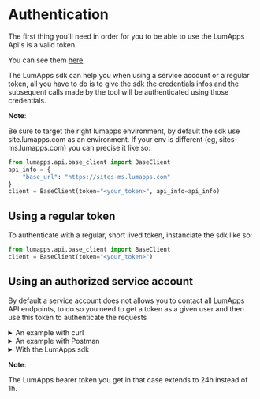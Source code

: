 # Authentication

The first thing you'll need in order for you to be able to use the LumApps Api's is a valid token.

You can see them [here](https://apiv1.lumapps.com/#tag/Authentication)

The LumApps sdk can help you when using a service account or a regular token, all you have to do is to give the sdk the credentials infos and the subsequent calls made by the tool will be authenticated using those credentials.

**Note**:

Be sure to target the right lumapps environment, by default the sdk use site.lumapps.com as an environment.
If your env is different (eg, sites-ms.lumapps.com) you can precise it like so:

```python
from lumapps.api.base_client import BaseClient
api_info = {
    "base_url": "https://sites-ms.lumapps.com"
}
client = BaseClient(token="<your_token>", api_info=api_info)
```

## Using a regular token

To authenticate with a regular, short lived token, instanciate the sdk like so:

```python
from lumapps.api.base_client import BaseClient
client = BaseClient(token="<your_token>")
```

## Using an authorized service account

By default a service account does not allows you to contact all LumApps API endpoints, to do so you need to get a token as a given user and then use this token to authenticate the requests

<details>
<summary>An example with curl</summary>
<p>

The flow is as follow:
<br>

<ol>
    <li>
        With your service account get a google access token
        <div style="margin: 8px;">
        To know how to get this token with curl and you service account follow <a href="https://gist.github.com/ryu1kn/c76aed0af8728f659730d9c26c9ee0ed" target="_blank"> this tutorial</a>
        <br/>
        For an extended documentation on that process you can follow the <a href="https://developers.google.com/identity/protocols/oauth2/service-account" target="_blank"> google documentation</a>
        </div>
    </li>
    <li>
        Use this token as the bearer token to call the <a href="https://apiv1.lumapps.com/#operation/User/Gettoken" target="_blank"> user/get endpoint</a>
        <br/>
        <div>
        <pre>
        <code>
        curl -s -X GET https://<you_lumapps_env_base_url>/_ah/api/lumsites/v1/user/getToken?customerId=<my_platform_id>&email=<user_email_I_want_to_autehntify_as> \
            -H "Accept: application/json" \
            -H "Content-Type: application/json" \
            -H "Authorization: Bearer <the_google_access_token_you_got_previously>"
        </code>
        </pre>
        </div>
    </li>
    <li>
        Use the returned LumApps access token to authenticate your subsequent requests to LumApps Api's.

        <br/>
        For instance you can call the user/get endpoint:
        <div>
        <pre>
        <code>
        curl -s -X GET https://<you_lumapps_env_base_url>/_ah/api/lumsites/v1/user/get \
            -H "Accept: application/json" \
            -H "Content-Type: application/json" \
            -H "Authorization: Bearer <the_lumapps_access_token_you_got_previously>"
        </code>
        </pre>
        </div>
    </li>
</ol>

</p>
</details>

<details>
<summary>An example with Postman</summary>
<p>

The flow is the same as with curl but to do it with postman there are some specificities and that's why we provide a <a href="../static/get_token_postman_collection.json" target="_blank">collection that illustrate it</a>.

<br/>

This collection uses <a href="https://learning.postman.com/docs/sending-requests/variables" target="_blank">postman variables</a> and you have to set some to use it:

<br/>
<ul>
    <li><i>sa_private_key</i>: Private of the service account</li>
    <li><i>sa_email</i>: Service account email</li>
    <li><i>lumapps_base_env_url</i>: The base url of the LumApps env (eg, https://sites.lumapps.com)</li>
</ul>

<br/>

You'll also have to execute in order, the requests are numbered so make sure to execute them from 1 to 4.

</p>
</details>

<details>
<summary>With the LumApps sdk</summary>
<p>

The sdk BaseClient offers two methods to help with that `get_new_client_as` and `get_new_client_as_using_dwd` that allows you to get a new BaseClient correctly authenticated.


```python
from lumapps.api.base_client import BaseClient
my_service_account = {...}
my_platform_id="<your_plaform_id>"
user_to_authenticate_on_behalf_of = "<user_email>"

client = BaseClient(
    auth_info=my_service_account)
    .get_new_client_as(
        user_email=user_to_authenticate_on_behalf_of,
        customer=platform_id
    )
```
</p>
</details>

**Note**:

The LumApps bearer token you get in that case extends to 24h instead of 1h.

